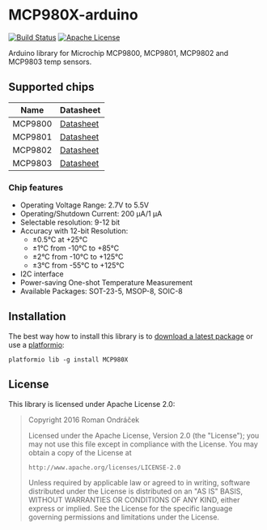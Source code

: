 # MCP980X-arduino

[![Build Status](https://travis-ci.org/Roman3349/MCP980X-arduino.svg?branch=master)](https://travis-ci.org/Roman3349/MCP980X-arduino)
[![Apache License](https://img.shields.io/badge/license-APACHE2-blue.svg)](https://github.com/Roman3349/MCP980X-arduino/blob/master/LICENSE)

Arduino library for Microchip MCP9800, MCP9801, MCP9802 and MCP9803 temp sensors.

## Supported chips

|  Name   |                                Datasheet                                |
| ------- | ----------------------------------------------------------------------- |
| MCP9800 | [Datasheet](http://ww1.microchip.com/downloads/en/DeviceDoc/21909c.pdf) |
| MCP9801 | [Datasheet](http://ww1.microchip.com/downloads/en/DeviceDoc/21909c.pdf) |
| MCP9802 | [Datasheet](http://ww1.microchip.com/downloads/en/DeviceDoc/21909c.pdf) |
| MCP9803 | [Datasheet](http://ww1.microchip.com/downloads/en/DeviceDoc/21909c.pdf) |

### Chip features
 * Operating Voltage Range: 2.7V to 5.5V
 * Operating/Shutdown Current: 200 μA/1 μA
 * Selectable resolution: 9-12 bit
 * Accuracy with 12-bit Resolution:
   * ±0.5°C at +25°C
   * ±1°C from -10°C to +85°C
   * ±2°C from -10°C to +125°C
   * ±3°C from -55°C to +125°C
 * I2C interface
 * Power-saving One-shot Temperature Measurement
 * Available Packages: SOT-23-5, MSOP-8, SOIC-8

## Installation
The best way how to install this library is to [download a latest package](https://github.com/Roman3349/MCP980X-arduino/releases) or use a [platformio](http://platformio.org/):
```
platformio lib -g install MCP980X
```

## License
This library is licensed under Apache License 2.0:

 > Copyright 2016 Roman Ondráček
 > 
 > Licensed under the Apache License, Version 2.0 (the "License");
 > you may not use this file except in compliance with the License.
 > You may obtain a copy of the License at
 > 
 >     http://www.apache.org/licenses/LICENSE-2.0
 > 
 > Unless required by applicable law or agreed to in writing, software
 > distributed under the License is distributed on an "AS IS" BASIS,
 > WITHOUT WARRANTIES OR CONDITIONS OF ANY KIND, either express or implied.
 > See the License for the specific language governing permissions and
 > limitations under the License.

